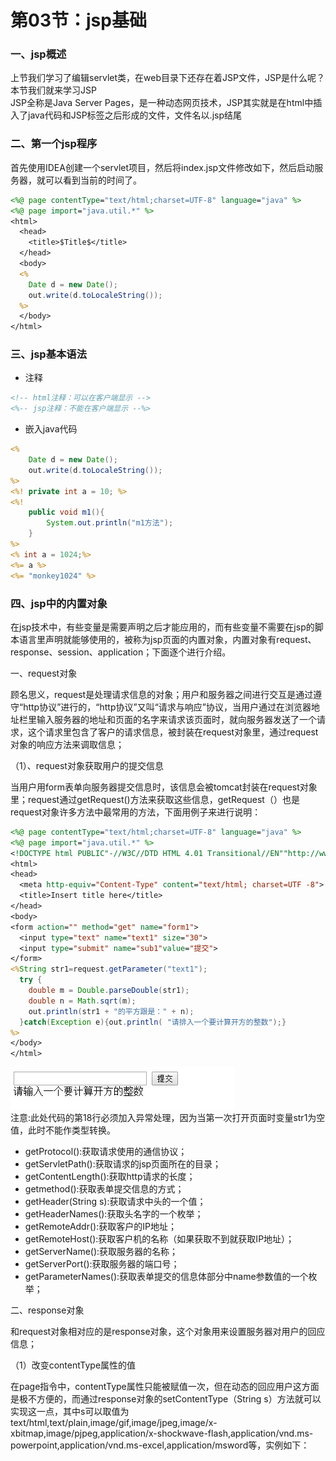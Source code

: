 # 第03节：jsp基础

### 一、jsp概述
上节我们学习了编辑servlet类，在web目录下还存在着JSP文件，JSP是什么呢？本节我们就来学习JSP  
JSP全称是Java Server Pages，是一种动态网页技术，JSP其实就是在html中插入了java代码和JSP标签之后形成的文件，文件名以.jsp结尾

### 二、第一个jsp程序

首先使用IDEA创建一个servlet项目，然后将index.jsp文件修改如下，然后启动服务器，就可以看到当前的时间了。

``` jsp
<%@ page contentType="text/html;charset=UTF-8" language="java" %>
<%@ page import="java.util.*" %>
<html>
  <head>
    <title>$Title$</title>
  </head>
  <body>
  <%
    Date d = new Date();
    out.write(d.toLocaleString());
  %>
  </body>
</html>
```

### 三、jsp基本语法

* 注释

``` jsp
<!-- html注释：可以在客户端显示 -->
<%-- jsp注释：不能在客户端显示 --%>
```

* 嵌入java代码

``` jsp
<%
    Date d = new Date();
    out.write(d.toLocaleString());
%>
<%! private int a = 10; %>
<%!
    public void m1(){
        System.out.println("m1方法");
    }
%>
<% int a = 1024;%>
<%= a %>
<%= "monkey1024" %>
```

### 四、jsp中的内置对象

在jsp技术中，有些变量是需要声明之后才能应用的，而有些变量不需要在jsp的脚本语言里声明就能够使用的，被称为jsp页面的内置对象，内置对象有request、response、session、application；下面逐个进行介绍。  

一、request对象  

顾名思义，request是处理请求信息的对象；用户和服务器之间进行交互是通过遵守“http协议”进行的，“http协议”又叫“请求与响应”协议，当用户通过在浏览器地址栏里输入服务器的地址和页面的名字来请求该页面时，就向服务器发送了一个请求，这个请求里包含了客户的请求信息，被封装在request对象里，通过request对象的响应方法来调取信息；  

（1）、request对象获取用户的提交信息  

当用户用form表单向服务器提交信息时，该信息会被tomcat封装在request对象里；request通过getRequest()方法来获取这些信息，getRequest（）也是request对象许多方法中最常用的方法，下面用例子来进行说明：  

``` jsp
<%@ page contentType="text/html;charset=UTF-8" language="java" %>
<%@ page import="java.util.*" %>
<!DOCTYPE html PUBLIC"-//W3C//DTD HTML 4.01 Transitional//EN""http://www.w3.org/TR/htm14/loose.dtd">
<html>
<head>
  <meta http-equiv="Content-Type" content="text/html; charset=UTF -8">
  <title>Insert title here</title>
</head>
<body>
<form action="" method="get" name="form1">
  <input type="text" name="text1" size="30">
  <input type="submit" name="sub1"value="提交">
</form>
<%String str1=request.getParameter("text1");
  try {
    double m = Double.parseDouble(str1);
    double n = Math.sqrt(m);
    out.println(str1 + "的平方跟是：" + n);
  }catch(Exception e){out.println( "请排入一个要计算开方的整数");}
%>
</body>
</html>
```
![n](../images/1203_inp.jpg)  
注意:此处代码的第18行必须加入异常处理，因为当第一次打开页面时变量str1为空值，此时不能作类型转换。  

<!-- （2）处理汉字信息  

当用request对象获取信息时可能出现中文乱码问题，这里可以采用以下办法：对获取的信息作重新编码，如：Stinger str=request.getParameter("name");Byte b[]=str.getByte("ISO-8859-1");str=new String(b);例子如下：   -->

*  getProtocol():获取请求使用的通信协议；
*  getServletPath():获取请求的jsp页面所在的目录；
*  getContentLength():获取http请求的长度；
*  getmethod():获取表单提交信息的方式；
*  getHeader(String s):获取请求中头的一个值；
*  getHeaderNames():获取头名字的一个枚举；
*  getRemoteAddr():获取客户的IP地址；
*  getRemoteHost():获取客户机的名称（如果获取不到就获取IP地址）；
*  getServerName():获取服务器的名称；
*  getServerPort():获取服务器的端口号；
*  getParameterNames():获取表单提交的信息体部分中name参数值的一个枚举；

二、response对象  

和request对象相对应的是response对象，这个对象用来设置服务器对用户的回应信息；  

（1）改变contentType属性的值

在page指令中，contentType属性只能被赋值一次，但在动态的回应用户这方面是极不方便的，而通过response对象的setContentType（String s）方法就可以实现这一点，其中s可以取值为text/html,text/plain,image/gif,image/jpeg,image/x-xbitmap,image/pjpeg,application/x-shockwave-flash,application/vnd.ms-powerpoint,application/vnd.ms-excel,application/msword等，实例如下：

